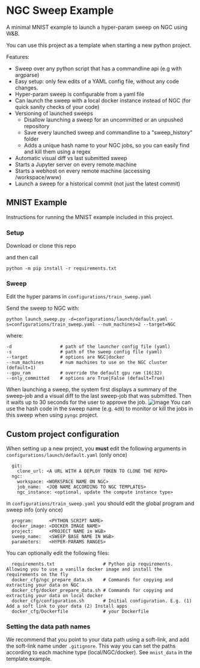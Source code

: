 # NGC Sweep Example
A minimal MNIST example to launch a hyper-param sweep on NGC using W&B.

You can use this project as a template when starting a new python project.

Features:
* Sweep over any python script that has a commandline api (e.g with argparse)
* Easy setup: only few edits of a YAML config file, without any code changes.
* Hyper-param sweep is configurable from a yaml file
* Can launch the sweep with a local docker instance instead of NGC (for quick sanity checks of your code)
* Versioning of launched sweeps
  * Disallow launching a sweep for an uncommitted or an unpushed repository
  * Save every launched sweep and commandline to a "sweep_history" folder
  * Adds a unique hash name to your NGC jobs, so you can easily find and kill them using a regex
* Automatic visual diff vs last submitted sweep
* Starts a Jupyter server on every remote machine
* Starts a webhost on every remote machine (accessing /workspace/www)
* Launch a sweep for a historical commit (not just the latest commit) 


## MNIST Example
Instructions for running the MNIST example included in this project. 

### Setup
Download or clone this repo

and then call
```
python -m pip install -r requirements.txt
```



### Sweep
Edit the hyper params in 
```configurations/train_sweep.yaml```

Send the sweep to NGC with:
```
python launch_sweep.py -d=configurations/launch/default.yaml -s=configurations/train_sweep.yaml --num_machines=2 --target=NGC 
```
where:
```
-d                  # path of the launcher config file (yaml)
-s                  # path of the sweep config file (yaml)
--target            # options are NGC|docker
--num_machines      # num machines to use on the NGC cluster (default=1)
--gpu_ram           # override the default gpu ram (16|32) 
--only_committed    # options are True|False (default=True)
```

When launching a sweep, the system first displays a summary of the sweep-job and a visual diff to the last sweep-job that was submitted.
Then it waits up to 30 seconds for the user to approve the job.
![image](launch_screenshot.png)
You can use the hash code in the sweep name (e.g. `4d9`) to monitor or kill the jobs in this sweep when using `pyngc` project. 

## Custom project configuration
When setting up a new project, you **must** edit the following arguments in `configurations/launch/default.yaml` (only once) 
```
  git: 
    clone_url: <A URL WITH A DEPLOY TOKEN TO CLONE THE REPO>
  ngc:
    workspace: <WORKSPACE NAME ON NGC>
    job_name:  <JOB NAME ACCORDING TO NGC TEMPLATES>
    ngc_instance: <optional, update the compute instance type>

```

in `configurations/train_sweep.yaml` you should edit the global program and sweep info (only once)
```
  program:      <PYTHON SCRIPT NAME>
  docker_image: <DOCKER IMAGE NAME>
  project:      <PROJECT NAME in W&B>
  sweep_name:   <SWEEP BASE NAME IN W&B>
  parameters:   <HYPER-PARAMS RANGES>
```

You can optionally edit the following files:
```
  requirements.txt                  # Python pip requirements. Allowing you to use a vanilla docker image and install the requirements on the fly 
  docker_cfg/ngc_prepare_data.sh    # Commands for copying and extracting your data on NGC  
  docker_cfg/docker_prepare_data.sh # Commands for copying and extracting your data on local docker  
  docker_cfg/configuration.sh       # Initial configuration. E.g. (1) Add a soft link to your data (2) Install apps
  docker_cfg/Dockerfile             # your Dockerfile
```

### Setting the data path names
We recommend that you point to your data path using a soft-link, and add the soft-link name under `.gitignore`. This way you can set the paths according to each machine type (local/NGC/docker). See `mnist_data` in the template example. 







